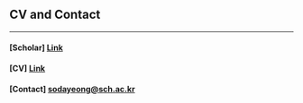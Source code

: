 ## CV and Contact
- - -
#### [Scholar] [Link](https://scholar.google.co.kr/citations?user=NbNH3eQAAAAJ&hl=ko)

#### [CV] [Link](https://www.linkedin.com/in/dayeong-so-277307248/)

#### [Contact] sodayeong@sch.ac.kr
